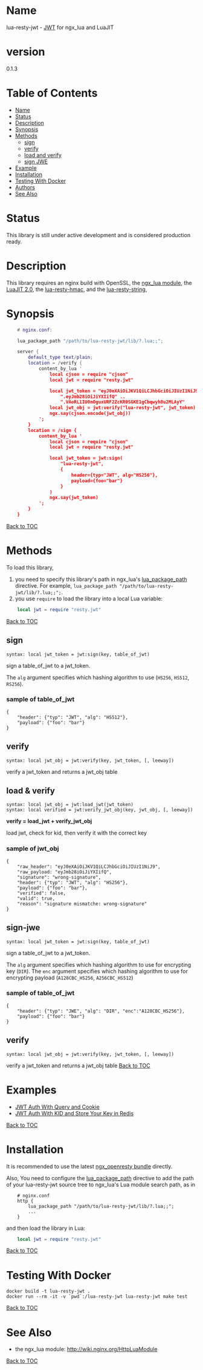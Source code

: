 Name
====

lua-resty-jwt - [JWT](http://self-issued.info/docs/draft-jones-json-web-token-01.html) for ngx_lua and LuaJIT

version
=======

0.1.3


Table of Contents
=================

* [Name](#name)
* [Status](#status)
* [Description](#description)
* [Synopsis](#synopsis)
* [Methods](#methods)
    * [sign](#sign)
    * [verify](#verify)
    * [load and verify](#load--verify)
    * [sign JWE](#sign-jwe)
* [Example](#examples)
* [Installation](#installation)
* [Testing With Docker](#testing-with-docker)
* [Authors](AUTHORS.md)
* [See Also](#see-also)

Status
======

This library is still under active development and is considered production ready.

Description
===========

This library requires an nginx build with OpenSSL,
the [ngx_lua module](http://wiki.nginx.org/HttpLuaModule),
the [LuaJIT 2.0](http://luajit.org/luajit.html),
the [lua-resty-hmac](https://github.com/jkeys089/lua-resty-hmac),
and the [lua-resty-string](https://github.com/openresty/lua-resty-string),


Synopsis
========

```lua
    # nginx.conf:

    lua_package_path "/path/to/lua-resty-jwt/lib/?.lua;;";

    server {
        default_type text/plain;
        location = /verify {
            content_by_lua '
                local cjson = require "cjson"
                local jwt = require "resty.jwt"

                local jwt_token = "eyJ0eXAiOiJKV1QiLCJhbGciOiJIUzI1NiJ9" ..
                    ".eyJmb28iOiJiYXIifQ" ..
                    ".VAoRL1IU0nOguxURF2ZcKR0SGKE1gCbqwyh8u2MLAyY"
                local jwt_obj = jwt:verify("lua-resty-jwt", jwt_token)
                ngx.say(cjson.encode(jwt_obj))
            ';
        }
        location = /sign {
            content_by_lua '
                local cjson = require "cjson"
                local jwt = require "resty.jwt"

                local jwt_token = jwt:sign(
                    "lua-resty-jwt",
                    {
                        header={typ="JWT", alg="HS256"},
                        payload={foo="bar"}
                    }
                )
                ngx.say(jwt_token)
            ';
        }
    }
```

[Back to TOC](#table-of-contents)

Methods
=======

To load this library,

1. you need to specify this library's path in ngx_lua's [lua_package_path](https://github.com/openresty/lua-nginx-module#lua_package_path) directive. For example, `lua_package_path "/path/to/lua-resty-jwt/lib/?.lua;;";`.
2. you use `require` to load the library into a local Lua variable:

```lua
    local jwt = require "resty.jwt"
```

[Back to TOC](#table-of-contents)


sign
----

`syntax: local jwt_token = jwt:sign(key, table_of_jwt)`

sign a table_of_jwt to a jwt_token.

The `alg` argument specifies which hashing algorithm to use (`HS256`, `HS512`, `RS256`).

### sample of table_of_jwt ###
```
{
    "header": {"typ": "JWT", "alg": "HS512"},
    "payload": {"foo": "bar"}
}
```

verify
------
`syntax: local jwt_obj = jwt:verify(key, jwt_token, [, leeway])`

verify a jwt_token and returns a jwt_obj table


load & verify
----------------------------------------
```
syntax: local jwt_obj = jwt:load_jwt(jwt_token)
syntax: local verified = jwt:verify_jwt_obj(key, jwt_obj, [, leeway])
```


__verify = load_jwt +  verify_jwt_obj__

load jwt, check for kid, then verify it with the correct key


### sample of jwt_obj ###
```
{
    "raw_header": "eyJ0eXAiOiJKV1QiLCJhbGciOiJIUzI1NiJ9",
    "raw_payload: "eyJmb28iOiJiYXIifQ",
    "signature": "wrong-signature",
    "header": {"typ": "JWT", "alg": "HS256"},
    "payload": {"foo": "bar"},
    "verified": false,
    "valid": true,
    "reason": "signature mismatche: wrong-signature"
}
```

sign-jwe
----

`syntax: local jwt_token = jwt:sign(key, table_of_jwt)`

sign a table_of_jwt to a jwt_token.

The `alg` argument specifies which hashing algorithm to use for encrypting key (`DIR`).
The `enc` argument specifies which hashing algorithm to use for encrypting payload (`A128CBC_HS256`, `A256CBC_HS512`)

### sample of table_of_jwt ###
```
{
    "header": {"typ": "JWE", "alg": "DIR", "enc":"A128CBC_HS256"},
    "payload": {"foo": "bar"}
}
```

verify
------
`syntax: local jwt_obj = jwt:verify(key, jwt_token, [, leeway])`

verify a jwt_token and returns a jwt_obj table
[Back to TOC](#table-of-contents)

Examples
========
* [JWT Auth With Query and Cookie](examples/README.md#jwt-auth-using-query-and-cookie)
* [JWT Auth With KID and Store Your Key in Redis](examples/README.md#jwt-auth-with-kid-and-store-keys-in-redis)

[Back to TOC](#table-of-contents)


Installation
============

It is recommended to use the latest [ngx_openresty bundle](http://openresty.org) directly.

Also, You need to configure
the [lua_package_path](https://github.com/openresty/lua-nginx-module#lua_package_path) directive to
add the path of your lua-resty-jwt source tree to ngx_lua's Lua module search path, as in

```nginx
    # nginx.conf
    http {
        lua_package_path "/path/to/lua-resty-jwt/lib/?.lua;;";
        ...
    }
```

and then load the library in Lua:

```lua
    local jwt = require "resty.jwt"
```


[Back to TOC](#table-of-contents)

Testing With Docker
===================

```
docker build -t lua-resty-jwt .
docker run --rm -it -v `pwd`:/lua-resty-jwt lua-resty-jwt make test
```

[Back to TOC](#table-of-contents)


See Also
========
* the ngx_lua module: http://wiki.nginx.org/HttpLuaModule

[Back to TOC](#table-of-contents)
